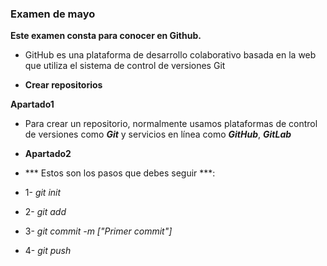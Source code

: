 ### Examen de mayo    

**Este examen consta para conocer en Github.**  
- GitHub es una plataforma de desarrollo colaborativo basada en la web que utiliza el sistema de control de versiones Git

- **Crear repositorios**

**Apartado1** 

- Para crear un repositorio, normalmente usamos plataformas de control de versiones como ***Git*** y servicios en línea como ***GitHub***, ***GitLab***

- **Apartado2**

- *** Estos son los pasos que debes seguir ***:
- 1- *git init*
- 2- *git add*
- 3- *git commit -m ["Primer commit"]*
- 4- *git push* 

  
